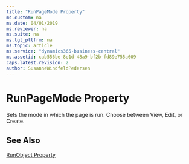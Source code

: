 ```yaml
---
title: "RunPageMode Property"
ms.custom: na
ms.date: 04/01/2019
ms.reviewer: na
ms.suite: na
ms.tgt_pltfrm: na
ms.topic: article
ms.service: "dynamics365-business-central"
ms.assetid: cab556be-8e1d-48a9-bf2b-fd89e755a609
caps.latest.revision: 2
author: SusanneWindfeldPedersen
---
```


 

# RunPageMode Property
Sets the mode in which the page is run. Choose between View, Edit, or Create.  
  
## See Also  
 [RunObject Property](devenv-runobject-property.md)